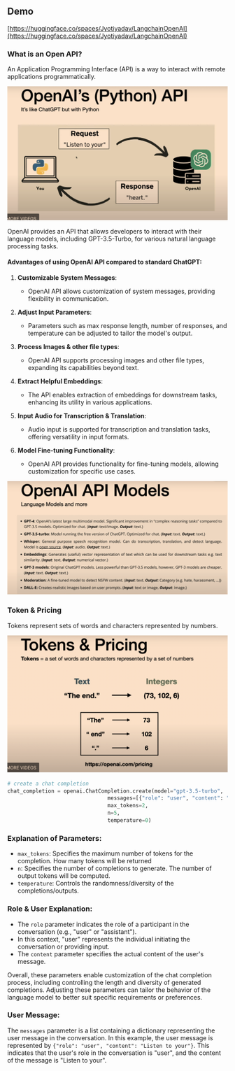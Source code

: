 ## Demo

[https://huggingface.co/spaces/Jyotiyadav/LangchainOpenAI](https://huggingface.co/spaces/Jyotiyadav/LangchainOpenAI)


### What is an Open API?

An Application Programming Interface (API) is a way to interact with remote applications programmatically.

![OpenAPI](images/openapi.png)

OpenAI provides an API that allows developers to interact with their language models, including GPT-3.5-Turbo, for various natural language processing tasks.

#### Advantages of using OpenAI API compared to standard ChatGPT:

1. **Customizable System Messages**:
   - OpenAI API allows customization of system messages, providing flexibility in communication.

2. **Adjust Input Parameters**:
   - Parameters such as max response length, number of responses, and temperature can be adjusted to tailor the model's output.

3. **Process Images & other file types**:
   - OpenAI API supports processing images and other file types, expanding its capabilities beyond text.

4. **Extract Helpful Embeddings**:
   - The API enables extraction of embeddings for downstream tasks, enhancing its utility in various applications.

5. **Input Audio for Transcription & Translation**:
   - Audio input is supported for transcription and translation tasks, offering versatility in input formats.

6. **Model Fine-tuning Functionality**:
   - OpenAI API provides functionality for fine-tuning models, allowing customization for specific use cases.

![LLM Models](images/llm_models.png)

### Token & Pricing

Tokens represent sets of words and characters represented by numbers.

![Tokens & Pricing](images/tokens_pricing.png)

```python
# create a chat completion
chat_completion = openai.ChatCompletion.create(model="gpt-3.5-turbo", 
                                messages=[{"role": "user", "content": "Listen to your"}],
                                max_tokens=2,
                                n=5,
                                temperature=0)


```

### Explanation of Parameters:

- `max_tokens`: Specifies the maximum number of tokens for the completion. How many tokens will be returned
- `n`: Specifies the number of completions to generate. The number of output tokens will be computed.
- `temperature`: Controls the randomness/diversity of the completions/outputs.

### Role & User Explanation:

- The `role` parameter indicates the role of a participant in the conversation (e.g., "user" or "assistant").
- In this context, "user" represents the individual initiating the conversation or providing input.
- The `content` parameter specifies the actual content of the user's message.

Overall, these parameters enable customization of the chat completion process, including controlling the length and diversity of generated completions. Adjusting these parameters can tailor the behavior of the language model to better suit specific requirements or preferences.


### User Message:

The `messages` parameter is a list containing a dictionary representing the user message in the conversation.
In this example, the user message is represented by `{"role": "user", "content": "Listen to your"}`. This indicates that the user's role in the conversation is "user", and the content of the message is "Listen to your".


